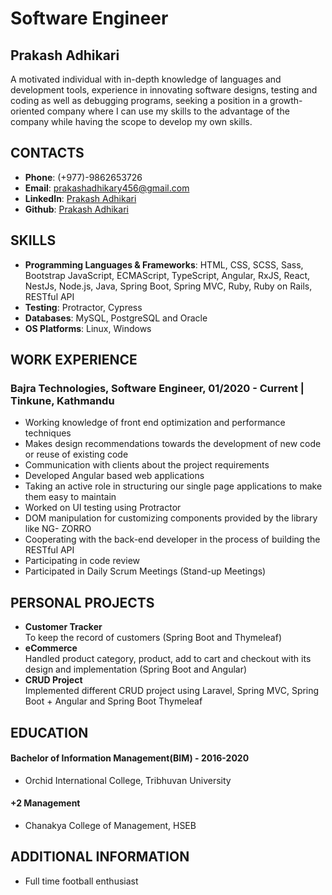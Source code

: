 # Software Engineer

## Prakash Adhikari

A motivated individual with in-depth knowledge of languages and development tools, experience in innovating
software designs, testing and coding as well as debugging programs, seeking a position in a growth-oriented
company where I can use my skills to the advantage of the company while having the scope to develop my own
skills.

## CONTACTS

* **Phone**: (+977)-9862653726
* **Email**: prakashadhikary456@gmail.com
* **LinkedIn**: [Prakash Adhikari](https://www.linkedin.com/in/prakashadhikary/)
* **Github**: [Prakash Adhikari](https://github.com/prakashadhikary)

## SKILLS

* **Programming Languages & Frameworks**: HTML, CSS, SCSS, Sass, Bootstrap JavaScript, ECMAScript, TypeScript, Angular, RxJS, React, NestJs, Node.js, Java, Spring Boot, Spring MVC, Ruby, Ruby on Rails, RESTful API
* **Testing**: Protractor, Cypress
* **Databases**: MySQL, PostgreSQL and Oracle
* **OS Platforms**: Linux, Windows

## WORK EXPERIENCE

### **Bajra Technologies, Software Engineer**, 01/2020 - Current | Tinkune, Kathmandu
* Working knowledge of front end optimization and performance techniques
* Makes design recommendations towards the development of new code or reuse of existing code
* Communication with clients about the project requirements
* Developed Angular based web applications
* Taking an active role in structuring our single page applications to make them easy to maintain
* Worked on UI testing using Protractor
* DOM manipulation for customizing components provided by the library like NG- ZORRO
* Cooperating with the back-end developer in the process of building the RESTful API
* Participating in code review
* Participated in Daily Scrum Meetings (Stand-up Meetings)

## PERSONAL PROJECTS
* **Customer Tracker** <br />To keep the record of customers (Spring Boot and Thymeleaf)
* **eCommerce** <br />
Handled product category, product, add to cart and checkout with its design and implementation (Spring Boot and Angular)
* **CRUD Project** <br />
Implemented different CRUD project using Laravel, Spring MVC, Spring Boot + Angular and Spring Boot Thymeleaf

## EDUCATION
#### Bachelor of Information Management(BIM) - 2016-2020
* Orchid International College, Tribhuvan University
#### +2 Management
* Chanakya College of Management, HSEB

## ADDITIONAL INFORMATION
* Full time football enthusiast
